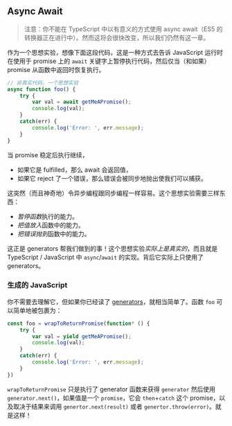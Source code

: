## Async Await

> 注意：你不能在 TypeScript 中以有意义的方式使用 async await（ES5 的转换器正在进行中）。然而这将会很快改变，所以我们仍然有这一章。

作为一个思想实验，想像下面这段代码，这是一种方式去告诉 JavaScript 运行时在使用于 promise 上的 `await` 关键字上暂停执行代码，然后仅当（和如果）promise 从函数中返回时恢复执行。

```ts
// 非真实代码，一个思想实验
async function foo() {
    try {
        var val = await getMeAPromise();
        console.log(val);
    }
    catch(err) {
        console.log('Error: ', err.message);
    }
}
```

当 promise 稳定后执行继续，

* 如果它是 fulfilled，那么 await 会返回值，
* 如果它 reject 了一个错误，那么错误会被同步地抛出使我们可以捕获。

这突然（而且神奇地）令异步编程跟同步编程一样容易。这个思想实验需要三样东西：

* *暂停函数*执行的能力。
* *把值放入*函数中的能力。
* *把错误抛到*函数中的能力。

这正是 generators 帮我们做到的事！这个思想实验*实际上是真实的*，而且就是 TypeScript / JavaScript 中 `async`/`await` 的实现。背后它实际上只使用了 generators。

### 生成的 JavaScript

你不需要去理解它，但如果你已经读了 [generators][generators]，就相当简单了。函数 `foo` 可以简单地被包裹为：

```ts
const foo = wrapToReturnPromise(function* () {
    try {
        var val = yield getMeAPromise();
        console.log(val);
    }
    catch(err) {
        console.log('Error: ', err.message);
    }
})
```

`wrapToReturnPromise` 只是执行了 generator 函数来获得 `generator` 然后使用 `generator.next()`，如果值是一个 `promise`，它会 `then`+`catch` 这个 promise，以及取决于结果来调用 `genertor.next(result)` 或者 `genertor.throw(error)`。就是这样！

[generators]:./generators.md
